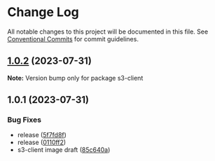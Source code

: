 # Change Log

All notable changes to this project will be documented in this file.
See [Conventional Commits](https://conventionalcommits.org) for commit guidelines.

## [1.0.2](https://github.com/SocialGouv/docker/compare/s3-client@1.0.1...s3-client@1.0.2) (2023-07-31)

**Note:** Version bump only for package s3-client





## 1.0.1 (2023-07-31)


### Bug Fixes

* release ([5f7fd8f](https://github.com/SocialGouv/docker/commit/5f7fd8f82a27e453471d22b11437cfd1e011530a))
* release ([0110ff2](https://github.com/SocialGouv/docker/commit/0110ff23870b4854aa97a44065a960fc08769a72))
* s3-client image draft ([85c640a](https://github.com/SocialGouv/docker/commit/85c640aa498fc299c202cf558f66389a409d7fc8))
